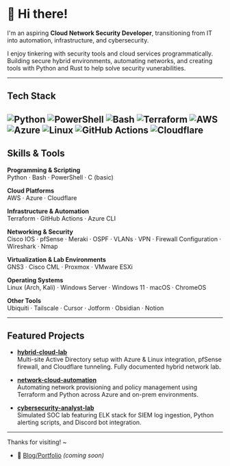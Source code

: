 # 👋 Hi there!

I'm an aspiring **Cloud Network Security Developer**, transitioning from IT into automation, infrastructure, and cybersecurity.

I enjoy tinkering with security tools and cloud services programmatically. Building secure hybrid environments, automating networks, and creating tools with Python and Rust to help solve security vunerabilities.

---

## Tech Stack

![Python](https://img.shields.io/badge/-Python-05122A?style=flat&logo=python)
![PowerShell](https://img.shields.io/badge/-PowerShell-05122A?style=flat&logo=powershell)
![Bash](https://img.shields.io/badge/-Bash-05122A?style=flat&logo=gnubash)
![Terraform](https://img.shields.io/badge/-Terraform-05122A?style=flat&logo=terraform)
![AWS](https://img.shields.io/badge/-AWS-05122A?style=flat&logo=amazonaws)
![Azure](https://img.shields.io/badge/-Azure-05122A?style=flat&logo=microsoftazure)
![Linux](https://img.shields.io/badge/-Linux-05122A?style=flat&logo=linux)
![GitHub Actions](https://img.shields.io/badge/-GitHub%20Actions-05122A?style=flat&logo=githubactions)
![Cloudflare](https://img.shields.io/badge/-Cloudflare-05122A?style=flat&logo=cloudflare)
---

## Skills & Tools

**Programming & Scripting**  
Python · Bash · PowerShell · C (basic)

**Cloud Platforms**  
AWS · Azure · Cloudflare

**Infrastructure & Automation**  
Terraform · GitHub Actions · Azure CLI

**Networking & Security**  
Cisco IOS · pfSense · Meraki · OSPF · VLANs · VPN · Firewall Configuration · Wireshark · Nmap

**Virtualization & Lab Environments**  
GNS3 · Cisco CML · Proxmox · VMware ESXi

**Operating Systems**  
Linux (Arch, Kali) · Windows Server · Windows 11 · macOS · ChromeOS

**Other Tools**  
Ubiquiti · Tailscale · Cursor · Jotform · Obsidian · Notion

---
## Featured Projects

- **[hybrid-cloud-lab](#)**  
  Multi-site Active Directory setup with Azure & Linux integration, pfSense firewall, and Cloudflare tunneling. Fully documented hybrid network lab.

- **[network-cloud-automation](#)**  
  Automating network provisioning and policy management using Terraform and Python across Azure and on-prem environments.

- **[cybersecurity-analyst-lab](#)**  
  Simulated SOC lab featuring ELK stack for SIEM log ingestion, Python alerting scripts, and Discord bot integration.
---

Thanks for visiting! ~

- 🧠 [Blog/Portfolio](https://yourdomain.com) *(coming soon)*

